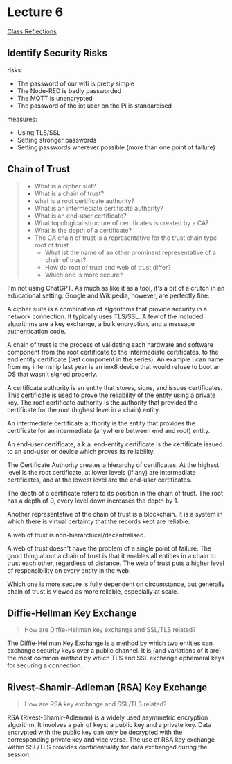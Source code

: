 # Lecture 6

[Class Reflections](/Jorrit/reflections/week3/monday.md)

## Identify Security Risks

risks:
- The password of our wifi is pretty simple
- The Node-RED is badly passworded
- The MQTT is unencrypted
- The password of the iot user on the Pi is standardised

measures:
- Using TLS/SSL
- Setting stronger passwords
- Setting passwords wherever possible (more than one point of failure)

## Chain of Trust
> - What is a cipher suit?
> - What is a chain of trust?
> - what is a root certificate authority?
> - What is an intermediate certificate authority?
> - What is an end-user certificate?
> - What topological structure of certificates is created by a CA?
> - What is the depth of a certificate?
> - The CA chain of trust is a representative for the trust chain type root of trust
>     - What ist the name of an other prominent representative of a chain of trust?
>     - How do root of trust and web of trust differ?
>     - Which one is more secure?

I'm not using ChatGPT. As much as like it as a tool, it's a bit of a crutch in an educational setting.
Google and Wikipedia, however, are perfectly fine.

A cipher suite is a combination of algorithms that provide security in a network connection. It typically uses TLS/SSL. A few of the included algorithms are a key exchange, a bulk encryption, and a message authentication code.

A chain of trust is the process of validating each hardware and software component from the root certificate to the intermediate certificates, to the end entity certificate (last component in the series). An example I can name from my internship last year is an imx8 device that would refuse to boot an OS that wasn't signed properly.

A certificate authority is an entity that stores, signs, and issues certificates. This certificate is used to prove the reliability of the entity using a private key. The root certificate authority is the authority that provided the certificate for the root (highest level in a chain) entity.

An intermediate certificate authority is the entity that provides the certificate for an intermediate (anywhere between end and root) entity.

An end-user certificate, a.k.a. end-entity certificate is the certificate issued to an end-user or device which proves its reliability.

The Certificate Authority creates a hierarchy of certificates. At the highest level is the root certificate, at lower levels (if any) are intermediate certificates, and at the lowest level are the end-user certificates.

The depth of a certificate refers to its position in the chain of trust. The root has a depth of 0, every level down increases the depth by 1.

Another representative of the chain of trust is a blockchain. It is a system in which there is virtual certainty that the records kept are reliable.

A web of trust is non-hierarchical/decentralised.

A web of trust doesn't have the problem of a single point of failure. The good thing about a chain of trust is that it enables all entities in a chain to trust each other, regardless of distance. The web of trust puts a higher level of responsibility on every entity in the web.

Which one is more secure is fully dependent on circumstance, but generally chain of trust is viewed as more reliable, especially at scale.

## Diffie-Hellman Key Exchange
> How are Diffie-Hellman key exchange and SSL/TLS related?

The Diffie-Hellman Key Exchange is a method by which two entities can exchange security keys over a public channel. It is (and variations of it are) the most common method by which TLS and SSL exchange ephemeral keys for securing a connection.

## Rivest–Shamir–Adleman (RSA) Key Exchange
> How are RSA key exchange and SSL/TLS related?

RSA (Rivest-Shamir-Adleman) is a widely used asymmetric encryption algorithm. It involves a pair of keys: a public key and a private key. Data encrypted with the public key can only be decrypted with the corresponding private key and vice versa. The use of RSA key exchange within SSL/TLS provides confidentiality for data exchanged during the session.
